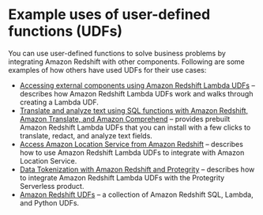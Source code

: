 # Example uses of user\-defined functions \(UDFs\)<a name="udf-example-uses"></a>

You can use user\-defined functions to solve business problems by integrating Amazon Redshift with other components\. Following are some examples of how others have used UDFs for their use cases: 
+ [Accessing external components using Amazon Redshift Lambda UDFs](http://aws.amazon.com/blogs/big-data/accessing-external-components-using-amazon-redshift-lambda-udfs/) – describes how Amazon Redshift Lambda UDFs work and walks through creating a Lambda UDF\.
+ [Translate and analyze text using SQL functions with Amazon Redshift, Amazon Translate, and Amazon Comprehend](http://aws.amazon.com/blogs/machine-learning/translate-and-analyze-text-using-sql-functions-with-amazon-redshift-amazon-translate-and-amazon-comprehend/) – provides prebuilt Amazon Redshift Lambda UDFs that you can install with a few clicks to translate, redact, and analyze text fields\.
+ [Access Amazon Location Service from Amazon Redshift](http://aws.amazon.com/blogs/big-data/access-amazon-location-service-from-amazon-redshift/) – describes how to use Amazon Redshift Lambda UDFs to integrate with Amazon Location Service\.
+ [Data Tokenization with Amazon Redshift and Protegrity](http://aws.amazon.com/blogs/apn/data-tokenization-with-amazon-redshift-and-protegrity/) – describes how to integrate Amazon Redshift Lambda UDFs with the Protegrity Serverless product\.
+ [Amazon Redshift UDFs](https://github.com/aws-samples/amazon-redshift-udfs) – a collection of Amazon Redshift SQL, Lambda, and Python UDFs\.